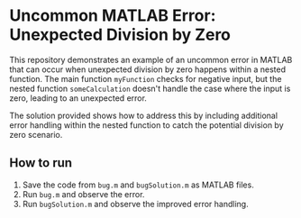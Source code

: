 # Uncommon MATLAB Error: Unexpected Division by Zero

This repository demonstrates an example of an uncommon error in MATLAB that can occur when unexpected division by zero happens within a nested function. The main function `myFunction` checks for negative input, but the nested function `someCalculation` doesn't handle the case where the input is zero, leading to an unexpected error.

The solution provided shows how to address this by including additional error handling within the nested function to catch the potential division by zero scenario.

## How to run

1.  Save the code from `bug.m` and `bugSolution.m` as MATLAB files.
2. Run `bug.m` and observe the error. 
3. Run `bugSolution.m` and observe the improved error handling.